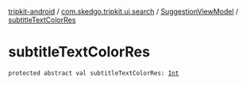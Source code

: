 [tripkit-android](../../index.md) / [com.skedgo.tripkit.ui.search](../index.md) / [SuggestionViewModel](index.md) / [subtitleTextColorRes](./subtitle-text-color-res.md)

# subtitleTextColorRes

`protected abstract val subtitleTextColorRes: `[`Int`](https://kotlinlang.org/api/latest/jvm/stdlib/kotlin/-int/index.html)